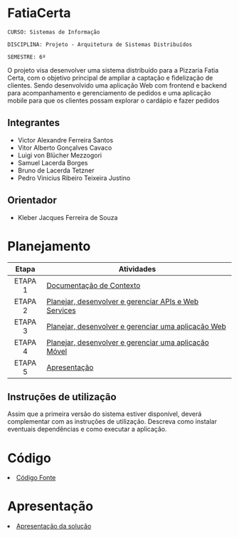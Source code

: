 # FatiaCerta

`CURSO: Sistemas de Informação`

`DISCIPLINA: Projeto - Arquitetura de Sistemas Distribuídos`

`SEMESTRE: 6º`

O projeto visa desenvolver uma sistema distribuído para a Pizzaria Fatia Certa, com o objetivo principal de ampliar a captação e fidelização de clientes. Sendo desenvolvido uma aplicação Web com frontend e backend para acompanhamento e gerenciamento de pedidos e uma aplicação mobile para que os clientes possam explorar o cardápio e fazer pedidos

## Integrantes

* Victor Alexandre Ferreira Santos
* Vitor Alberto Gonçalves Cavaco
* Luigi von Blücher Mezzogori
* Samuel Lacerda Borges
* Bruno de Lacerda Tetzner
* Pedro Vinicius Ribeiro Teixeira Justino

## Orientador

* Kleber Jacques Ferreira de Souza

# Planejamento

| Etapa         | Atividades |
|  :----:   | ----------- |
| ETAPA 1         |[Documentação de Contexto](docs/contexto.md) <br> |
| ETAPA 2         |[Planejar, desenvolver e gerenciar APIs e Web Services](docs/backend-apis.md) <br> |
| ETAPA 3         |[Planejar, desenvolver e gerenciar uma aplicação Web](docs/frontend-web.md) |
| ETAPA 4        |[Planejar, desenvolver e gerenciar uma aplicação Móvel](docs/frontend-mobile.md) <br>  |
| ETAPA 5         | [Apresentação](presentation/README.md) |
## Instruções de utilização

Assim que a primeira versão do sistema estiver disponível, deverá complementar com as instruções de utilização. Descreva como instalar eventuais dependências e como executar a aplicação.

# Código

<li><a href="src/README.md"> Código Fonte</a></li>

# Apresentação

<li><a href="presentation/README.md"> Apresentação da solução</a></li>
